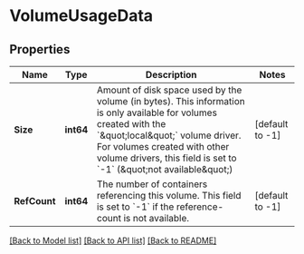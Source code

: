 # VolumeUsageData

## Properties
Name | Type | Description | Notes
------------ | ------------- | ------------- | -------------
**Size** | **int64** | Amount of disk space used by the volume (in bytes). This information is only available for volumes created with the &#x60;\&quot;local\&quot;&#x60; volume driver. For volumes created with other volume drivers, this field is set to &#x60;-1&#x60; (\&quot;not available\&quot;)  | [default to -1]
**RefCount** | **int64** | The number of containers referencing this volume. This field is set to &#x60;-1&#x60; if the reference-count is not available.  | [default to -1]

[[Back to Model list]](../README.md#documentation-for-models) [[Back to API list]](../README.md#documentation-for-api-endpoints) [[Back to README]](../README.md)


